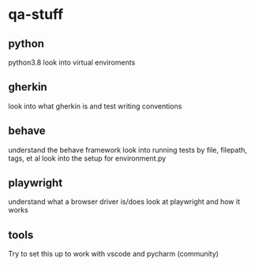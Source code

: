 # qa-stuff

## python
python3.8
look into virtual enviroments

## gherkin
look into what gherkin is and test writing conventions

## behave 
understand the behave framework
look into running tests by file, filepath, tags, et al
look into the setup for environment.py 

## playwright
understand what a browser driver is/does
look at playwright and how it works

## tools
Try to set this up to work with vscode and pycharm (community)
